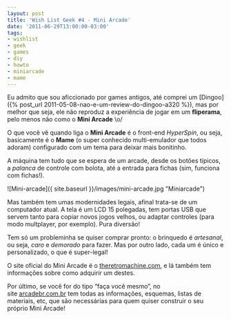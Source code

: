 ```yaml
---
layout: post
title: 'Wish List Geek #4 - Mini Arcade'
date: '2011-06-29T13:00:00-03:00'
tags:
- wishlist
- geek
- games
- diy
- howto
- miniarcade
- mame
---
```

Eu admito que sou aficcionado por games antigos, até comprei um [Dingoo]({% post_url 2011-05-08-nao-e-um-review-do-dingoo-a320 %}), mas por melhor que seja, ele não reproduz a experiência de jogar em um **fliperama**, pelo menos não como o **Mini Arcade** \o/

O que você vê quando liga o **Mini Arcade** é o front-end *HyperSpin*, ou seja, basicamente é o **Mame** (o super conhecido multi-emulador que todos adoram) configurado com um tema para deixar mais bonitinho. 

A máquina tem tudo que se espera de um arcade, desde os botões típicos, a *palanca* de controle com bolota, até a entrada para fichas (sim, funciona com fichas!).

![Mini-arcade]({ site.baseurl }}/images/mini-arcade.jpg "Miniarcade")

Mas também tem umas modernidades legais, afinal trata-se de um computador atual. A tela é um LCD 15 polegadas, tem portas USB que servem tanto para copiar novos jogos velhos, ou adaptar controles (para modo multplayer, por exemplo). Pura diversão!

Tem só um probleminha se quiser comprar pronto: o brinquedo é *artesanal*, ou seja, *caro* e *demorado* para fazer. Mas por outro lado, cada um é único e personalizado, o que é super-legal!

O site oficial do Mini Arcade é o [theretromachine.com](http://theretromachine.com/ "Mini Arcade"), e lá também tem informações sobre como adquirir um destes.

Por último, se você for do tipo “faça você mesmo”, no site [arcadebr.com.br](http://arcadebr.com.br "ArcadeBR") tem todas as informações, esquemas, listas de materiais, etc, que são necessárias para quem quiser construir o seu próprio Mini Arcade!